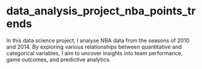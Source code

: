 # data_analysis_project_nba_points_trends
 In this data science project, I analyse NBA data from the seasons of 2010 and 2014. By exploring various relationships between quantitative and categorical variables, I aim to uncover insights into team performance, game outcomes, and predictive analytics.
